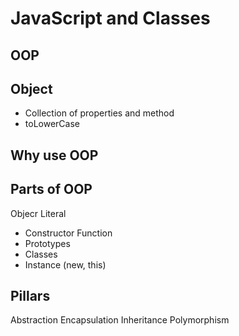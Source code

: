 # JavaScript and Classes

## OOP

## Object
- Collection of properties and method
- toLowerCase

## Why use OOP 

## Parts of OOP
Objecr Literal

- Constructor Function
- Prototypes
- Classes
- Instance (new, this)

## Pillars

Abstraction
Encapsulation
Inheritance
Polymorphism